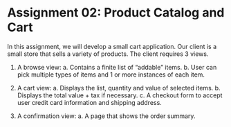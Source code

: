 # Assignment 02: Product Catalog and Cart

In this assignment, we will develop a small cart application. Our client is a small store that sells a variety
of products. The client requires 3 views.

1. A browse view:
    a. Contains a finite list of “addable” items.
    b. User can pick multiple types of items and 1 or more instances of each item.

2. A cart view:
    a. Displays the list, quantity and value of selected items.
    b. Displays the total value + tax if necessary.
    c. A checkout form to accept user credit card information and shipping address.

3. A confirmation view:
    a. A page that shows the order summary.
